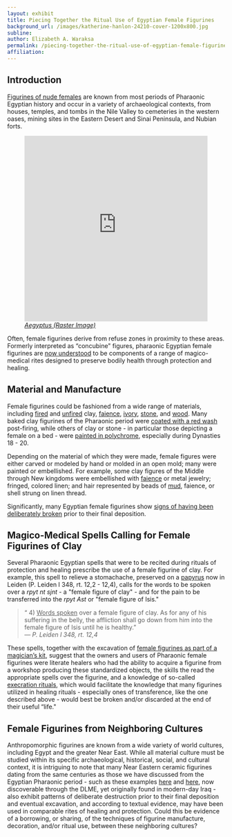 ```yaml
---
layout: exhibit
title: Piecing Together the Ritual Use of Egyptian Female Figurines
background_url: /images/katherine-hanlon-24210-cover-1200x800.jpg
subline:
author: Elizabeth A. Waraksa
permalink: /piecing-together-the-ritual-use-of-egyptian-female-figurines/
affiliation: 
---
```


## Introduction

[Figurines of nude females](https://escholarship.org/uc/item/4dg0d57b) are known from most periods of Pharaonic Egyptian history and occur in a variety of archaeological contexts, from houses, temples, and tombs in the Nile Valley to cemeteries in the western oases, mining sites in the Eastern Desert and Sinai Peninsula, and Nubian forts.

<figure>
<iframe title="Aegyptus" src='https://embed.stanford.edu/iframe?url=https://purl.stanford.edu/vj873xk9564&hide_title=true' height='430px' width='100%' frameborder='0' marginwidth='0' marginheight='0' scrolling='no' allowfullscreen></iframe>
<figcaption><cite><a href="https://spotlight.dlme.clir.org/library/catalog/stanford_vj873xk9564">Aegyptus (Raster Image)</a></cite></figcaption>
</figure>


Often, female figurines derive from refuse zones in proximity to these areas. Formerly interpreted as “concubine" figures, pharaonic Egyptian female figurines are [now understood](https://thesiscommons.org/h4ynq) to be components of a range of magico-medical rites designed to preserve bodily health through protection and healing.

## Material and Manufacture

Female figurines could be fashioned from a wide range of materials, including [fired](http://petriecat.museums.ucl.ac.uk/dispatcher.aspx?action=search&database=ChoiceUCLPC&search=accession_number=%20%27UC59321%27&limit=10&SRT0=&TYP0=&SEQ0=&position=1) and [unfired](http://petriecat.museums.ucl.ac.uk/dispatcher.aspx?action=search&database=ChoiceUCLPC&search=accession_number=%20%27UC7155%27&limit=10&SRT0=&TYP0=&SEQ0=&position=1) clay, [faience](https://www.metmuseum.org/art/collection/search/544220), [ivory](http://petriecat.museums.ucl.ac.uk/dispatcher.aspx?action=search&database=ChoiceUCLPC&search=accession_number=%20%27UC26084%27&limit=10&SRT0=&TYP0=&SEQ0=&position=1), [stone](http://britishmuseum.org/research/collection_online/collection_object_details.aspx?objectId=119560&partId=1&searchText=bed+Egypt&images=true&page=1), and [wood](https://www.metmuseum.org/art/collection/search/544216). Many baked clay figurines of the Pharaonic period were [coated with a red wash](http://petriecat.museums.ucl.ac.uk/dispatcher.aspx?action=search&database=ChoiceUCLPC&search=accession_number=%20%27UC115%27&limit=10&SRT0=&TYP0=&SEQ0=&position=1) post-firing, while others of clay or stone - in particular those depicting a female on a bed - were [painted in polychrome](http://globalegyptianmuseum.org/record.aspx?id=2705), especially during Dynasties 18 - 20.

Depending on the material of which they were made, female figures were either carved or modeled by hand or molded in an open mold; many were painted or embellished. For example, some clay figures of the Middle through New kingdoms were embellished with [faience](http://cartelfr.louvre.fr/cartelfr/visite?srv=car_not_frame&idNotice=23711&langue=fr) or metal jewelry; fringed, colored linen; and hair represented by beads of [mud](http://cartelfr.louvre.fr/cartelfr/visite?srv=car_not_frame&idNotice=23735&langue=fr), faience, or shell strung on linen thread.

Significantly, many Egyptian female figurines show [signs of having been deliberately broken](http://antiquities.bibalex.org/Collection/Detail.aspx?lang=en&a=1061) prior to their final deposition.

## Magico-Medical Spells Calling for Female Figurines of Clay

Several Pharaonic Egyptian spells that were to be recited during rituals of protection and healing prescribe the use of a female figurine of clay. For example, this spell to relieve a stomachache, preserved on a [papyrus](http://www.rmo.nl/collectie/zoeken?object=AMS+26a+vel+1) now in Leiden (P. Leiden I 348, rt. 12,2 - 12,4), calls for the words to be spoken over a *rpyt nt sjnt* - a "female figure of clay" - and for the pain to be transferred into the *rpyt Ast* or "female figure of Isis."

<blockquote>
&ldquo; 4) <u>Words spoken</u> over a female figure of clay. As for any of his suffering in the belly, the affliction shall go down from him into the female figure of Isis until he is healthy.&rdquo;
<footer>
  <cite>— P. Leiden I 348, rt. 12,4</cite>
</footer>
</blockquote>


These spells, together with the excavation of [female figurines as part of a magician’s kit](https://egyptmanchester.wordpress.com/2012/03/15/object-biography-3-a-female-figurine-from-the-magicians-tomb-acc-no-1790/), suggest that the owners and users of Pharaonic female figurines were literate healers who had the ability to acquire a figurine from a workshop producing these standardized objects, the skills the read the appropriate spells over the figurine, and a knowledge of so-called [execration rituals](https://escholarship.org/uc/item/3f6268zf), which would facilitate the knowledge that many figurines utilized in healing rituals - especially ones of transference, like the one described above - would best be broken and/or discarded at the end of their useful “life."

## Female Figurines from Neighboring Cultures

Anthropomorphic figurines are known from a wide variety of world cultures, including Egypt and the greater Near East. While all material culture must be studied within its specific archaeological, historical, social, and cultural context, it is intriguing to note that many Near Eastern ceramic figurines dating from the same centuries as those we have discussed from the Egyptian Pharaonic period - such as these examples [here](https://spotlight.dlme.clir.org/library/catalog/met_324850) and [here](https://spotlight.dlme.clir.org/library/catalog/met_324851), now discoverable through the DLME, yet originally found in modern-day Iraq - also exhibit patterns of deliberate destruction prior to their final deposition and eventual excavation, and according to textual evidence, may have been used in comparable rites of healing and protection. Could this be evidence of a borrowing, or sharing, of the techniques of figurine manufacture, decoration, and/or ritual use, between these neighboring cultures?
